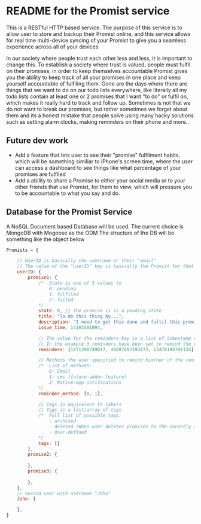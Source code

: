 # README for the Promist service

This is a RESTful HTTP based service.
The purpose of this service is to allow user to store and backup their Promist online, and this service allows for real time multi-device syncing of your Promist to give you a seamless experience across all of your devices

In our society where people trust each other less and less, it is important to change this.
To establish a society where trust is valued,
people must fulfil on their promises, in order to keep themselves accountable
Promist gives you the ability to keep track of all your promises in one place and keep yourself accountable of fulfiling them.
Gone are the days where there are things that we want to do on our todo lists everywhere, like literally all my todo lists contain at least one or 2
promises that I want "to do" or fulfil on, which makes it really hard to track and follow up.
Sometimes is not that we do not want to break our promises, but rather sometimes we forget about them and its a honest mistake that people solve
using many hacky solutions such as setting alarm clocks, making reminders on their phone and more..


## Future dev work

- Add a feature that lets user to see their "promise" fulfilment habits, which will be something similiar to iPhone's screen time, where the user can access a dashboard to see things like what percentage of your promises are fulfiled
- Add a ability to share a Promise to either your social media or to your other friends that use Promist, for them to view, which will pressure you to be accountable to what you say and do.

## Database for the Promist Service
A NoSQL Document based Database will be used.
The current choice is MongoDB with Mogoose as the ODM
The structure of the DB will be something like the object below
```js
Promists = {

    // UserID is basically the username or their "email"
    // The value of the "userID" key is basically the Promist for that user.
    userID: {
        promise1: {
            /*  State is one of 3 values to
                0: pending
                1: fulfiled
                2: failed
            */
            state: 0, // The promise is in a pending state
            title: "To do this thing by...",
            description: "I need to get this done and fultil this promise",
            issue_time: 14103481094,

            // The value for the reminders key is a list of timestamp that will trigger a reminder to the user
            // In the example 3 reminders have been set to remind the user of the promise made.
            reminders: [1471398749817, 49287497193473, 13476194791134],

            // Methods the user specified to remind him/her of the reminder
            /*  List of methods:
                0: Email
                1: sms (future-addon feature)
                2: Native-app notifications
            */
            reminder_method: [0, 1],

            // Tags is equivalent to labels
            // Tags is a list/array of tags
            /*  Full list of possible tags:
                - archived
                - deleted (When user deletes promises to the recently deleted list)
                - User-defined
            */
            tags: []
        },
        promise2: {
            
        },
        promise3: {
            
        },
    },
    // Second user with username "John"
    John: {

    },
}
```
